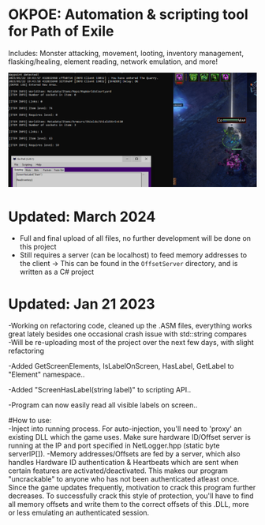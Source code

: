 # OKPOE: Automation &amp; scripting tool for Path of Exile

Includes: Monster attacking, movement, looting, inventory management, flasking/healing, element reading, network emulation, and more!

![Alt text](gopoe.PNG?raw=true "Sample")  

# Updated: March 2024  
- Full and final upload of all files, no further development will be done on this project
- Still requires a server (can be localhost) to feed memory addresses to the client -> This can be found in the `OffsetServer` directory, and is written as a C# project

# Updated: Jan 21 2023  
-Working on refactoring code, cleaned up the .ASM files, everything works great lately besides one occasional crash issue with std::string compares  
-Will be re-uploading most of the project over the next few days, with slight refactoring

-Added GetScreenElements, IsLabelOnScreen, HasLabel, GetLabel to "Element" namespace..

-Added "ScreenHasLabel(string label)" to scripting API..  

-Program can now easily read all visible labels on screen..  

#How to use:  
-Inject into running process. For auto-injection, you'll need to 'proxy' an existing DLL which the game uses. Make sure hardware ID/Offset server is running at the IP and port specified in NetLogger.hpp (static byte serverIP[]). 
-Memory addresses/Offsets are fed by a server, which also handles Hardware ID authentication & Heartbeats which are sent when certain features are activated/deactivated. This makes our program "uncrackable" to anyone who has not been authenticated atleast once. Since the game updates frequently, motivation to crack this program further decreases. To successfully crack this style of protection, you'll have to find all memory offsets and write them to the correct offsets of this .DLL, more or less emulating an authenticated session.
